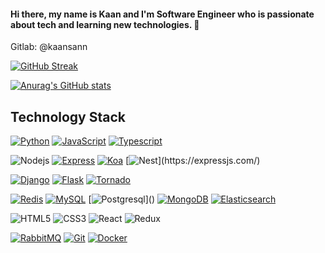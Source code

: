 #### Hi there, my name is Kaan and I'm Software Engineer who is passionate about tech and learning new technologies. 👋

Gitlab: @kaansann

[![GitHub Streak](https://github-readme-streak-stats.herokuapp.com?user=kaansan&theme=dracula)](https://git.io/streak-stats)

[![Anurag's GitHub stats](https://github-readme-stats.vercel.app/api?username=kaansan&show_icons=true&theme=dracula)](https://github.com/anuraghazra/github-readme-stats)

## Technology Stack

[![Python](https://img.shields.io/badge/Python-3776AB?style=flat-square&logo=python&logoColor=ffffff)](https://www.python.org/)
[![JavaScript](https://img.shields.io/badge/JavaScript-%23F7DF1C?style=flat-square&logo=javascript&logoColor=000000&labelColor=%23F7DF1C&color=%23FFCE5A)](https://www.javascript.com/)
[![Typescript](https://img.shields.io/badge/Typescript-3178C6?&style=flat-square&logo=typescript&logoColor=white)]()

![Nodejs](https://img.shields.io/badge/-Node-black?style=flat-square&logo=Node.js)
[![Express](https://img.shields.io/badge/Express-000000?&style=flat-square&logo=Express&logoColor=white)](https://expressjs.com/)
[![Koa](https://img.shields.io/badge/Koa-000000?&style=flat-square&logo=Express&logoColor=white)](https://expressjs.com/)
[![Nest](https://img.shields.io/badge/Nest-%23E0234E.svg?style=flat-square&logo=nestjs&logoColor=white")](https://expressjs.com/)

[![Django](https://img.shields.io/badge/-Django-092E20?style=flat-square&logo=Django&logoColor=ffffff)](https://www.djangoproject.com/)
[![Flask](https://img.shields.io/badge/-Flask-000000?style=flat-square&logo=Flask&logoColor=ffffff)](https://flask.palletsprojects.com/)
[![Tornado](https://img.shields.io/badge/-Tornado-000000?style=flat-square&logo=tornado&logoColor=ffffff)]()

[![Redis](https://img.shields.io/badge/-Redis-DC382D?style=flat-square&logo=Redis&logoColor=ffffff)](https://redis.io/)
[![MySQL](https://img.shields.io/badge/-MySQL-4479A1?style=flat-square&logo=MySQL&logoColor=ffffff)](https://www.mysql.com/)
[![Postgresql](https://img.shields.io/badge/Postgres-%23316192.svg?style=flat-square&logo=postgresql&logoColor=white")]()
[![MongoDB](https://img.shields.io/badge/-MongoDB-47A248?style=flat-square&logo=MongoDB&logoColor=ffffff)](https://www.mongodb.com/)
[![Elasticsearch](https://img.shields.io/badge/-Elasticsearch-005571?style=flat-square&logo=Elasticsearch&logoColor=ffffff)](https://www.elastic.co/)

![HTML5](https://img.shields.io/badge/-HTML5-E34F26?style=flat-square&logo=html5&logoColor=white)
![CSS3](https://img.shields.io/badge/-CSS3-1572B6?style=flat-square&logo=css3)
![React](https://img.shields.io/badge/React-%2320232a.svg?style=flat-square&logo=react&logoColor=%2361DAFB")
![Redux](https://img.shields.io/badge/Redux-%23593d88.svg?style=flat-square&logo=redux&logoColor=white")

[![RabbitMQ](https://img.shields.io/badge/-RabbitMQ-FF6600?style=flat-square&logo=RabbitMQ&logoColor=ffffff)](https://www.rabbitmq.com/)
[![Git](https://img.shields.io/badge/-Git-%23F05032?style=flat-square&logo=git&logoColor=%23ffffff)](https://git-scm.com/)
[![Docker](https://img.shields.io/badge/-Docker-2496ED?style=flat-square&logo=docker&logoColor=ffffff)](https://www.docker.com/)
